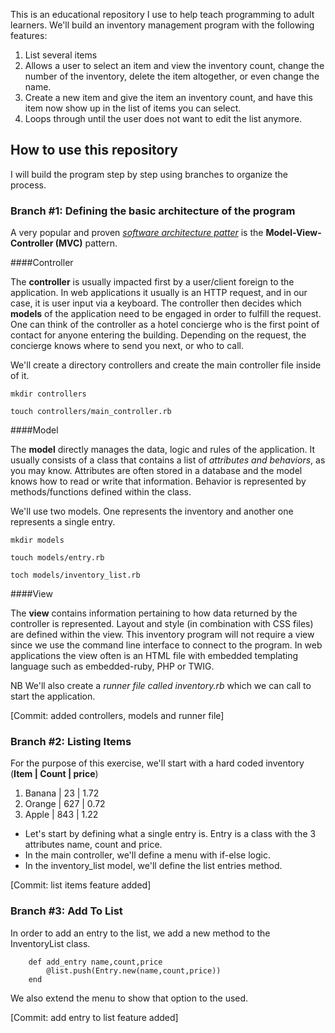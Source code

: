 This is an educational repository I use to help teach programming to adult learners. We'll build an inventory management program with the following features:

1. List several items
2. Allows a user to select an item and view the inventory count, change the number of the inventory, delete the item altogether, or even change the name.
3. Create a new item and give the item an inventory count, and have this item now show up in the list of items you can select.
4. Loops through until the user does not want to edit the list anymore.

## How to use this repository

I will build the program step by step using branches to organize the process.

### Branch #1: Defining the basic architecture of the program

A very popular and proven [*software architecture patter*](https://en.wikipedia.org/wiki/Model%E2%80%93view%E2%80%93controller) is the **Model-View-Controller (MVC)** pattern.

####Controller

The **controller** is usually impacted first by a user/client foreign to the application. In web applications it usually is an HTTP request, and in our case, it is user input via a keyboard. The controller then decides which **models** of the application need to be engaged in order to fulfill the request. One can think of the controller as a hotel concierge who is the first point of contact for anyone entering the building. Depending on the request, the concierge knows where to send you next, or who to call.

We'll create a directory controllers and create the main controller file inside of it.

`mkdir controllers`

`touch controllers/main_controller.rb`

####Model

The **model** directly manages the data, logic and rules of the application. It usually consists of a class that contains a list of *attributes and behaviors*, as you may know. Attributes are often stored in a database and the model knows how to read or write that information. Behavior is represented by methods/functions defined within the class.

We'll use two models. One represents the inventory and another one represents a single entry.

`mkdir models`

`touch models/entry.rb`

`toch models/inventory_list.rb `

####View

The **view** contains information pertaining to how data returned by the controller is represented. Layout and style (in combination with CSS files) are defined within the view. This inventory program will not require a view since we use the command line interface to connect to the program. In web applications the view often is an HTML file with embedded templating language such as embedded-ruby, PHP or TWIG.

NB We'll also create a *runner file called inventory.rb* which we can call to start the application.

[Commit: added controllers, models and runner file]

### Branch #2: Listing Items

For the purpose of this exercise, we'll start with a hard coded inventory (**Item | Count | price**)

1. Banana | 23 | 1.72
2. Orange | 627 | 0.72
3. Apple | 843 | 1.22

- Let's start by defining what a single entry is. Entry is a class with the 3 attributes name, count and price.
- In the main controller, we'll define a menu with if-else logic.
- In the inventory_list model, we'll define the list entries method.

[Commit: list items feature added]

### Branch #3: Add To List

In order to add an entry to the list, we add a new method to the InventoryList class.

		def add_entry name,count,price
    		@list.push(Entry.new(name,count,price))
  		end
  		
We also extend the menu to show that option to the used.

[Commit: add entry to list feature added]